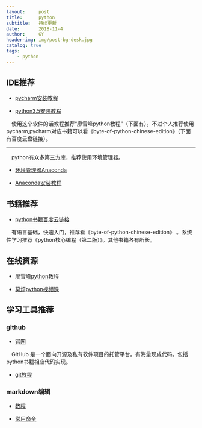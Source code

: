 ```yaml
---
layout:     post
title:      python
subtitle:   持续更新
date:       2018-11-4
author:     GY
header-img: img/post-bg-desk.jpg
catalog: true
tags:
    - python
---
```

## IDE推荐

* [pycharm安装教程](http://www.cnblogs.com/dcpeng/p/9031405.html)

* [python3.5安装教程](https://www.liaoxuefeng.com/wiki/0014316089557264a6b348958f449949df42a6d3a2e542c000/0014316090478912dab2a3a9e8f4ed49d28854b292f85bb000)

&ensp;&ensp;使用这个软件的话教程推荐“廖雪峰python教程”（下面有）。不过个人推荐使用pycharm,pycharm对应书籍可以看《byte-of-python-chinese-edition》（下面有百度云盘链接）。

---

&ensp;&ensp;python有众多第三方库，推荐使用环境管理器。

* [环境管理器Anaconda](https://anaconda.org/)

* [Anaconda安装教程](https://blog.csdn.net/u012318074/article/details/77075209)


## 书籍推荐

* [python书籍百度云链接](https://pan.baidu.com/s/1t_3qt7qAP4lmmZTNiwd4LQ)

&ensp;&ensp;有语言基础，快速入门，推荐看《byte-of-python-chinese-edition》 。系统性学习推荐《python核心编程（第二版）》。其他书籍各有所长。

## 在线资源

* [廖雪峰python教程](https://www.liaoxuefeng.com/wiki/0014316089557264a6b348958f449949df42a6d3a2e542c000)

* [莫烦python视频课](https://morvanzhou.github.io/tutorials/python-basic/)

## 学习工具推荐

### github

* [官网](https://github.com/)

&ensp;&ensp;GitHub 是一个面向开源及私有软件项目的托管平台。有海量现成代码。包括python书籍相应代码实现。

* [git教程](https://www.liaoxuefeng.com/wiki/0013739516305929606dd18361248578c67b8067c8c017b000)

### markdown编辑

* [教程](http://www.markdown.cn/)

* [常用命令](https://yigaoyi.github.io./2018/08/30/markdown%E5%B8%B8%E7%94%A8%E6%8A%80%E5%B7%A7/)

